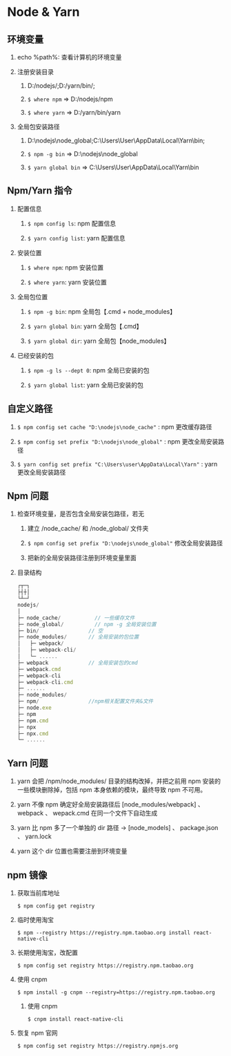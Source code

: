 # Node & Yarn

## 环境变量

1. echo %path%: 查看计算机的环境变量

2. 注册安装目录

    1. D:/nodejs/;D:/yarn/bin/;

    2. `$ where npm` => D:/nodejs/npm

    3. `$ where yarn` => D:/yarn/bin/yarn

3. 全局包安装路径

    1. D:\nodejs\node_global;C:\Users\User\AppData\Local\Yarn\bin;

    2. `$ npm -g bin` => D:\nodejs\node_global

    3. `$ yarn global bin` => C:\Users\User\AppData\Local\Yarn\bin

## Npm/Yarn 指令

1. 配置信息

    1. `$ npm config ls`: npm 配置信息

    2. `$ yarn config list`: yarn 配置信息

2. 安装位置

    1. `$ where npm`: npm 安装位置

    2. `$ where yarn`: yarn 安装位置

3. 全局包位置

    1. `$ npm -g bin`: npm 全局包【.cmd + node_modules】

    2. `$ yarn global bin`: yarn 全局包【.cmd】

    3. `$ yarn global dir`: yarn 全局包【node_modules】

4. 已经安装的包

    1. `$ npm -g ls --dept 0`: npm 全局已安装的包

    2. `$ yarn global list`: yarn 全局已安装的包

## 自定义路径

1. `$ npm config set cache "D:\nodejs\node_cache"` : npm 更改缓存路径

2. `$ npm config set prefix "D:\nodejs\node_global"` : npm 更改全局安装路径

3. `$ yarn config set prefix "C:\Users\user\AppData\Local\Yarn"` : yarn 更改全局安装路径

## Npm 问题

1. 检查环境变量，是否包含全局安装包路径，若无

    1. 建立 /node_cache/ 和 /node_global/ 文件夹

    2. `$ npm config set prefix "D:\nodejs\node_global"` 修改全局安装路径

    3. 把新的全局安装路径注册到环境变量里面

2. 目录结构

    ```js
    ┌┬─┐
    ├┤┼│
    └┴─┘
    nodejs/
    │
    ├─ node_cache/           // 一些缓存文件
    ├─ node_global/          // npm -g 全局安装位置
    ├─ bin/                // 空
    ├─ node_modules/       // 全局安装的包位置
    │   ├─ webpack/
    │   ├─ webpack-cli/
    │   └─ ......
    ├─ webpack             // 全局安装包的cmd
    ├─ webpack.cmd
    ├─ webpack-cli
    ├─ webpack-cli.cmd
    ├─ ......
    ├─ node_modules/
    ├─ npm/                //npm相关配置文件夹&文件
    ├─ node.exe
    ├─ npm
    ├─ npm.cmd
    ├─ npx
    ├─ npx.cmd
    └─ ......
    ```

## Yarn 问题

1. yarn 会把 /npm/node_modules/ 目录的结构改掉，并把之前用 npm 安装的一些模块删除掉，包括 npm 本身依赖的模块，最终导致 npm 不可用。

2. yarn 不像 npm 确定好全局安装路径后 [node_modules/webpack] 、 webpack 、 wepack.cmd 在同一个文件下自动生成

3. yarn 比 npm 多了一个单独的 dir 路径 -> [node_models] 、 package.json 、 yarn.lock

4. yarn 这个 dir 位置也需要注册到环境变量

## npm 镜像

1. 获取当前库地址

    `$ npm config get registry`

2. 临时使用淘宝

    `$ npm --registry https://registry.npm.taobao.org install react-native-cli`

3. 长期使用淘宝，改配置

    `$ npm config set registry https://registry.npm.taobao.org`

4. 使用 cnpm

    `$ npm install -g cnpm --registry=https://registry.npm.taobao.org`

    1. 使用 cnpm

        `$ cnpm install react-native-cli`

5. 恢复 npm 官网

    `$ npm config set registry https://registry.npmjs.org`
